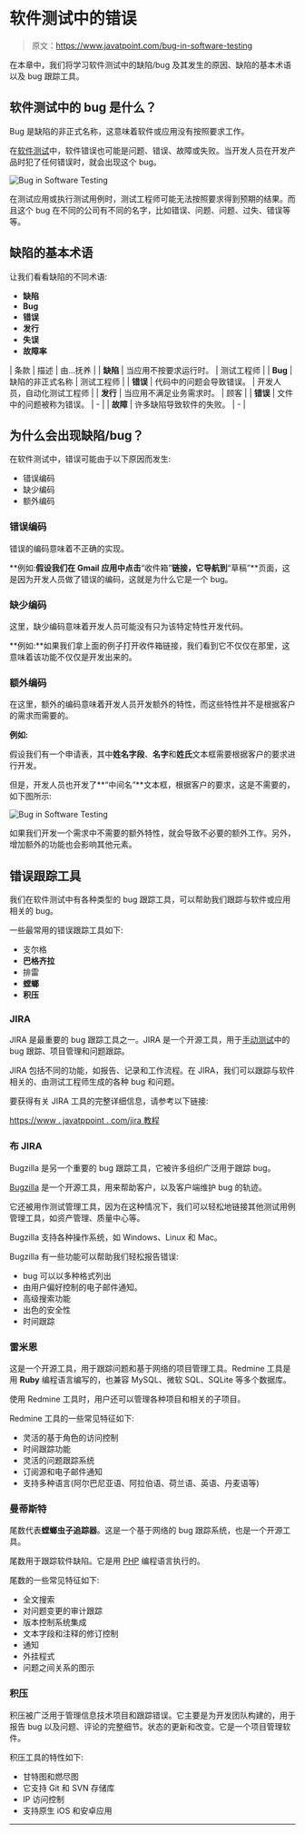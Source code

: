 # 软件测试中的错误

> 原文：<https://www.javatpoint.com/bug-in-software-testing>

在本章中，我们将学习软件测试中的缺陷/bug 及其发生的原因、缺陷的基本术语以及 bug 跟踪工具。

## 软件测试中的 bug 是什么？

Bug 是缺陷的非正式名称，这意味着软件或应用没有按照要求工作。

在[软件测试](https://www.javatpoint.com/software-testing-tutorial)中，软件错误也可能是问题、错误、故障或失败。当开发人员在开发产品时犯了任何错误时，就会出现这个 bug。

![Bug in Software Testing](img/7d110be36eced553c73c5e606a8046fb.png)

在测试应用或执行测试用例时，测试工程师可能无法按照要求得到预期的结果。而且这个 bug 在不同的公司有不同的名字，比如错误、问题、问题、过失、错误等等。

## 缺陷的基本术语

让我们看看缺陷的不同术语:

*   **缺陷**
*   **Bug**
*   **错误**
*   **发行**
*   **失误**
*   **故障率**

| 条款 | 描述 | 由...抚养 |
| **缺陷** | 当应用不按要求运行时。 | 测试工程师 |
| **Bug** | 缺陷的非正式名称 | 测试工程师 |
| **错误** | 代码中的问题会导致错误。 | 开发人员，自动化测试工程师 |
| **发行** | 当应用不满足业务需求时。 | 顾客 |
| **错误** | 文件中的问题被称为错误。 | - |
| **故障** | 许多缺陷导致软件的失败。 | - |

## 为什么会出现缺陷/bug？

在软件测试中，错误可能由于以下原因而发生:

*   错误编码
*   缺少编码
*   额外编码

### 错误编码

错误的编码意味着不正确的实现。

**例如:**假设我们在 Gmail 应用中点击**“收件箱”**链接，它导航到**“草稿”**页面，这是因为开发人员做了错误的编码，这就是为什么它是一个 bug。

### 缺少编码

这里，缺少编码意味着开发人员可能没有只为该特定特性开发代码。

**例如:**如果我们拿上面的例子打开收件箱链接，我们看到它不仅仅在那里，这意味着该功能不仅仅是开发出来的。

### 额外编码

在这里，额外的编码意味着开发人员开发额外的特性，而这些特性并不是根据客户的需求而需要的。

**例如:**

假设我们有一个申请表，其中**姓名字段**、**名字**和**姓氏**文本框需要根据客户的要求进行开发。

但是，开发人员也开发了**“中间名”**文本框，根据客户的要求，这是不需要的，如下图所示:

![Bug in Software Testing](img/61edde77dcf9b0ca645dde1d648f5e5e.png)

如果我们开发一个需求中不需要的额外特性，就会导致不必要的额外工作。另外，增加额外的功能也会影响其他元素。

## 错误跟踪工具

我们在软件测试中有各种类型的 bug 跟踪工具，可以帮助我们跟踪与软件或应用相关的 bug。

一些最常用的错误跟踪工具如下:

*   支尔格
*   **巴格齐拉**
*   排雷
*   **螳螂**
*   **积压**

### JIRA

JIRA 是最重要的 bug 跟踪工具之一。JIRA 是一个开源工具，用于[手动测试](https://www.javatpoint.com/manual-testing)中的 bug 跟踪、项目管理和问题跟踪。

JIRA 包括不同的功能，如报告、记录和工作流程。在 JIRA，我们可以跟踪与软件相关的、由测试工程师生成的各种 bug 和问题。

要获得有关 JIRA 工具的完整详细信息，请参考以下链接:

[https://www . javatppoint . com/jira 教程](https://www.javatpoint.com/jira-tutorial)

### 布 JIRA

Bugzilla 是另一个重要的 bug 跟踪工具，它被许多组织广泛用于跟踪 bug。

[Bugzilla](https://www.javatpoint.com/bugzilla) 是一个开源工具，用来帮助客户，以及客户端维护 bug 的轨迹。

它还被用作测试管理工具，因为在这种情况下，我们可以轻松地链接其他测试用例管理工具，如资产管理、质量中心等。

Bugzilla 支持各种操作系统，如 Windows、Linux 和 Mac。

Bugzilla 有一些功能可以帮助我们轻松报告错误:

*   bug 可以以多种格式列出
*   由用户偏好控制的电子邮件通知。
*   高级搜索功能
*   出色的安全性
*   时间跟踪

### 雷米恩

这是一个开源工具，用于跟踪问题和基于网络的项目管理工具。Redmine 工具是用 **Ruby** 编程语言编写的，也兼容 MySQL、微软 SQL、SQLite 等多个数据库。

使用 Redmine 工具时，用户还可以管理各种项目和相关的子项目。

Redmine 工具的一些常见特征如下:

*   灵活的基于角色的访问控制
*   时间跟踪功能
*   灵活的问题跟踪系统
*   订阅源和电子邮件通知
*   支持多种语言(阿尔巴尼亚语、阿拉伯语、荷兰语、英语、丹麦语等)

### 曼蒂斯特

尾数代表**螳螂虫子追踪器**。这是一个基于网络的 bug 跟踪系统，也是一个开源工具。

尾数用于跟踪软件缺陷。它是用 [PHP](https://www.javatpoint.com/php-tutorial) 编程语言执行的。

尾数的一些常见特征如下:

*   全文搜索
*   对问题变更的审计跟踪
*   版本控制系统集成
*   文本字段和注释的修订控制
*   通知
*   外挂程式
*   问题之间关系的图示

### 积压

积压被广泛用于管理信息技术项目和跟踪错误。它主要是为开发团队构建的，用于报告 bug 以及问题、评论的完整细节。状态的更新和改变。它是一个项目管理软件。

积压工具的特性如下:

*   甘特图和燃尽图
*   它支持 Git 和 SVN 存储库
*   IP 访问控制
*   支持原生 iOS 和安卓应用

* * *